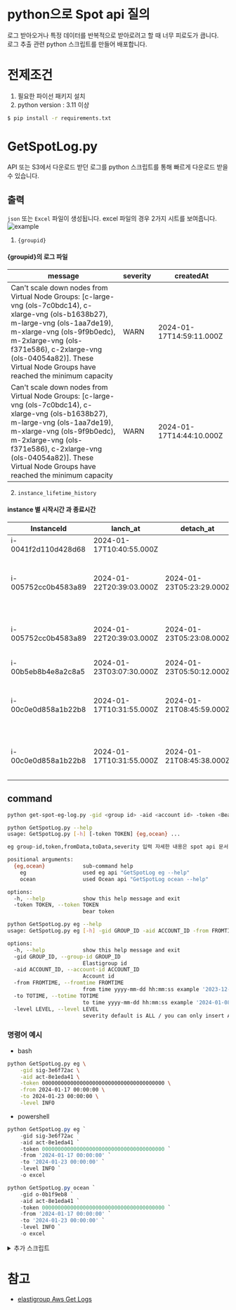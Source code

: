 # python으로 Spot api 질의
로그 받아오거나 특정 데이터를 반복적으로 받아로려고 할 때 너무 피로도가 큽니다.</br>
로그 추출 관련 python 스크립트를 만들어 배포합니다.


# 전제조건
1. 필요한 파이선 패키지 설치
2. python version : 3.11 이상
```bash
$ pip install -r requirements.txt
```

# GetSpotLog.py
API 또는 S3에서 다운로드 받던 로그를 python 스크립트를 통해 빠르게 다운로드 받을 수 있습니다.

## 출력
```json``` 또는 ```Excel``` 파일이 생성됩니다. excel 파일의 경우 2가지 시트를 보여줍니다. </br>
![example](./Images/GetSpotlog.png)

1. ```{groupid}```</br>
#### {groupid}의 로그 파일
|message|severity|createdAt|
|---|---|---|
|Can't scale down nodes from Virtual Node Groups: [c-large-vng (ols-7c0bdc14), c-xlarge-vng (ols-b1638b27), m-large-vng (ols-1aa7de19), m-xlarge-vng (ols-9f9b0edc), m-2xlarge-vng (ols-f371e586), c-2xlarge-vng (ols-04054a82)]. These Virtual Node Groups have reached the minimum capacity|WARN|2024-01-17T14:59:11.000Z
|Can't scale down nodes from Virtual Node Groups: [c-large-vng (ols-7c0bdc14), c-xlarge-vng (ols-b1638b27), m-large-vng (ols-1aa7de19), m-xlarge-vng (ols-9f9b0edc), m-2xlarge-vng (ols-f371e586), c-2xlarge-vng (ols-04054a82)]. These Virtual Node Groups have reached the minimum capacity|WARN|2024-01-17T14:44:10.000Z

2. ```instance_lifetime_history```</br>
#### instance 별 시작시간 과 종료시간

| InstanceId | lanch_at| detach_at | message |
|---|---|---|---|
|i-0041f2d110d428d68|2024-01-17T10:40:55.000Z| |		
|i-005752cc0b4583a89|2024-01-22T20:39:03.000Z|2024-01-23T05:23:29.000Z|Reason: Scale down as part of instance recovery
|i-005752cc0b4583a89|2024-01-22T20:39:03.000Z|2024-01-23T05:23:08.000Z|Reason: Detach instances due to interruption
|i-00b5eb8b4e8a2c8a5|2024-01-23T03:07:30.000Z|2024-01-23T05:50:12.000Z|Reason: Auto scale
|i-00c0e0d858a1b22b8|2024-01-17T10:31:55.000Z|2024-01-21T08:45:59.000Z|Reason: Scale down as part of instance recovery
|i-00c0e0d858a1b22b8|2024-01-17T10:31:55.000Z|2024-01-21T08:45:38.000Z|Reason: Detach instances due to interruption

## command
```bash
python get-spot-eg-log.py -gid <group id> -aid <account id> -token <Bear token> -fromDay <%Y-%m-%d> -toDay %Y-%m-%d -level ALL
```

```bash
python GetSpotLog.py --help
usage: GetSpotLog.py [-h] [-token TOKEN] {eg,ocean} ...

eg group-id,token,fromData,toData,severity 입력 자세한 내용은 spot api 문서에 eg 로그 조회 참조

positional arguments:
  {eg,ocean}            sub-command help
    eg                  used eg api "GetSpotLog eg --help"
    ocean               used Ocean api "GetSpotLog ocean --help"

options:
  -h, --help            show this help message and exit
  -token TOKEN, --token TOKEN
                        bear token
```
```bash
python GetSpotLog.py eg --help
usage: GetSpotLog.py eg [-h] -gid GROUP_ID -aid ACCOUNT_ID -from FROMTIME -to TOTIME [-level LEVEL]

options:
  -h, --help            show this help message and exit
  -gid GROUP_ID, --group-id GROUP_ID
                        Elastigroup id
  -aid ACCOUNT_ID, --account-id ACCOUNT_ID
                        Account id
  -from FROMTIME, --fromtime FROMTIME
                        from time yyyy-mm-dd hh:mm:ss example '2023-12-09 13:31:00'
  -to TOTIME, --totime TOTIME
                        to time yyyy-mm-dd hh:mm:ss example '2024-01-08 13:31:00'
  -level LEVEL, --level LEVEL
                        severity default is ALL / you can only insert ALl,INFO,DEBUG,ERROR
```
### 명령어 예시
- bash
```bash
python GetSpotLog.py eg \
    -gid sig-3e6f72ac \
    -aid act-8e1eda41 \
    -token 000000000000000000000000000000000000000 \
    -from 2024-01-17 00:00:00 \
    -to 2024-01-23 00:00:00 \
    -level INFO
```
- powershell
```powershell
python GetSpotLog.py eg `
    -gid sig-3e6f72ac `
    -aid act-8e1eda41 `
    -token 000000000000000000000000000000000000000 `
    -from '2024-01-17 00:00:00' `
    -to '2024-01-23 00:00:00' `
    -level INFO `
    -o excel
```

```powershell
python GetSpotLog.py ocean `
    -gid o-0b1f9eb8 `
    -aid act-8e1eda41 `
    -token 000000000000000000000000000000000000000 `
    -from '2024-01-17 00:00:00' `
    -to '2024-01-23 00:00:00' `
    -level INFO `
    -o excel
```

<details>
<summary>추가 스크립트</summary>

<!-- summary 아래 한칸 공백 두어야함 -->
# get_EG_instance_list.py
1. command
```
python get_EG_instance_list.py -gid <group id> -aid <account id> -token <Bear token>
```
### 명령어 예시
```
PS Netapp\NetappKR Github\NetappkrGit\py-RestAPI> python get_EG_instance_list.py -gid sig-060b82d2 -aid act-7b8c3f1d -token 000000000000000000000000000000000000000
response code:200
```

## 추가 스크립트
## Json 파일 CSV로 변환

1. 단순 변환
Pandas 로 단순변환
디렉토리내에 떨어진 EG log를 CSV형식으로 변환합니다.

### 사용방법
```
python json_to_csv.py
```

2. 인스턴스 LifeTime 추출
디렉토리내에 모든 json파일들을 읽어서 결과를 xlsx 파일로 변환합니다.

### 사용방법
```
python spot_inst_lifetime.py
```
</details>

# 참고
- [elastigroup Aws Get Logs](https://docs.spot.io/api/#tag/Elastigroup-AWS/operation/elastigroupAwsGetLogs )
